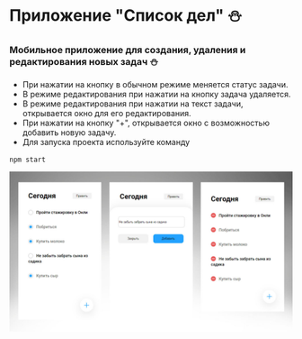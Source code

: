 # Приложение "Список дел" ⛄️
### Мобильное приложение для создания, удаления и редактирования новых задач ⛄️

- При нажатии на кнопку в обычном режиме меняется статус задачи.
- В режиме редактирования при нажатии на кнопку задача удаляется.
- В режиме редактирования при нажатии на текст задачи, открывается окно для его редактирования.
- При нажатии на кнопку "+", открывается окно с возможностью добавить новую задачу.
- Для запуска проекта используйте команду
```
npm start
```

![preview img](/preview.jpg)
